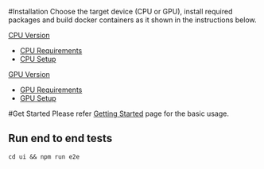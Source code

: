#Installation
Choose the target device (CPU or GPU), install required packages and build docker containers as it shown in the instructions below.

[CPU Version](CPU_README.md#cpu-version)
  - [CPU Requirements](CPU_README.md#cpu-requirements)
  - [CPU Setup](CPU_README.md#cpu-setup)
  
[GPU Version](GPU_README.md#gpu-version)
  - [GPU Requirements](GPU_README.md#gpu-requirements)
  - [GPU Setup](GPU_README.md#gpu-setup)
  
#Get Started
Please refer [Getting Started](GETTING_STARTED.md) page for the basic usage. 


## Run end to end tests

`cd ui && npm run e2e`
